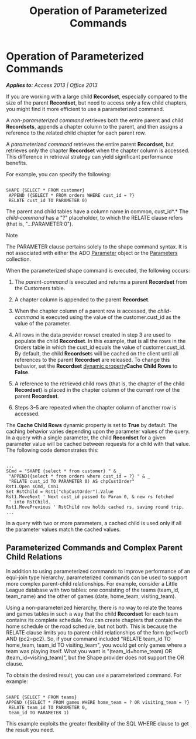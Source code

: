 ﻿---
title: Operation of Parameterized Commands
TOCTitle: Operation of Parameterized Commands
ms:assetid: 71edbd16-21db-7afa-356b-d8e7afb92b3a
ms:mtpsurl: https://msdn.microsoft.com/en-us/library/JJ249456(v=office.15)
ms:contentKeyID: 48545596
ms.date: 09/18/2015
mtps_version: v=office.15
---

# Operation of Parameterized Commands


_**Applies to:** Access 2013 | Office 2013_

If you are working with a large child **Recordset**, especially compared to the size of the parent **Recordset**, but need to access only a few child chapters, you might find it more efficient to use a parameterized command.

A *non-parameterized command* retrieves both the entire parent and child **Recordsets**, appends a chapter column to the parent, and then assigns a reference to the related child chapter for each parent row.

A *parameterized command* retrieves the entire parent **Recordset**, but retrieves only the chapter **Recordset** when the chapter column is accessed. This difference in retrieval strategy can yield significant performance benefits.

For example, you can specify the following:

``` 
 
SHAPE {SELECT * FROM customer} 
 APPEND ({SELECT * FROM orders WHERE cust_id = ?} 
 RELATE cust_id TO PARAMETER 0) 
```

The parent and child tables have a column name in common, cust\_id*.* The *child-command* has a "?" placeholder, to which the RELATE clause refers (that is, "...PARAMETER 0").


> [!NOTE]
> <P>The PARAMETER clause pertains solely to the shape command syntax. It is not associated with either the ADO <A href="parameter-object-ado.md">Parameter</A> object or the <A href="parameters-collection-ado.md">Parameters</A> collection.</P>



When the parameterized shape command is executed, the following occurs:

1.  The *parent-command* is executed and returns a parent **Recordset** from the Customers table.

2.  A chapter column is appended to the parent **Recordset**.

3.  When the chapter column of a parent row is accessed, the *child-command* is executed using the value of the customer.cust\_id as the value of the parameter.

4.  All rows in the data provider rowset created in step 3 are used to populate the child **Recordset**. In this example, that is all the rows in the Orders table in which the cust\_id equals the value of customer.cust\_id. By default, the child **Recordset**s will be cached on the client until all references to the parent **Recordset** are released. To change this behavior, set the **Recordset** [dynamic property](ado-dynamic-property-index.md)**Cache Child Rows** to **False**.

5.  A reference to the retrieved child rows (that is, the chapter of the child **Recordset**) is placed in the chapter column of the current row of the parent **Recordset**.

6.  Steps 3–5 are repeated when the chapter column of another row is accessed.

The **Cache Child Rows** dynamic property is set to **True** by default. The caching behavior varies depending upon the parameter values of the query. In a query with a single parameter, the child **Recordset** for a given parameter value will be cached between requests for a child with that value. The following code demonstrates this:

``` 
 
... 
SCmd = "SHAPE {select * from customer} " & _ 
 "APPEND({select * from orders where cust_id = ?} " & _ 
 "RELATE cust_id TO PARAMETER 0) AS chpCustOrder" 
Rst1.Open sCmd, Cnn1 
Set RstChild = Rst1("chpCustOrder").Value 
Rst1.MoveNext ' Next cust_id passed to Param 0, & new rs fetched 
 ' into RstChild. 
Rst1.MovePrevious ' RstChild now holds cached rs, saving round trip. 
... 
```

In a query with two or more parameters, a cached child is used only if all the parameter values match the cached values.

## Parameterized Commands and Complex Parent Child Relations

In addition to using parameterized commands to improve performance of an equi-join type hierarchy, parameterized commands can be used to support more complex parent-child relationships. For example, consider a Little League database with two tables: one consisting of the teams (team\_id, team\_name) and the other of games (date, home\_team, visiting\_team).

Using a non-parameterized hierarchy, there is no way to relate the teams and games tables in such a way that the child **Recordset** for each team contains its complete schedule. You can create chapters that contain the home schedule or the road schedule, but not both. This is because the RELATE clause limits you to parent-child relationships of the form (pc1=cc1) AND (pc2=pc2). So, if your command included "RELATE team\_id TO home\_team, team\_id TO visiting\_team", you would get only games where a team was playing itself. What you want is "(team\_id=home\_team) OR (team\_id=visiting\_team)", but the Shape provider does not support the OR clause.

To obtain the desired result, you can use a parameterized command. For example:

``` 
 
SHAPE {SELECT * FROM teams} 
APPEND ({SELECT * FROM games WHERE home_team = ? OR visiting_team = ?} 
 RELATE team_id TO PARAMETER 0, 
 team_id TO PARAMETER 1) 
```

This example exploits the greater flexibility of the SQL WHERE clause to get the result you need.

